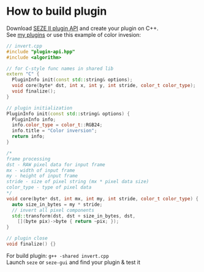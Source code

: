 # How to build plugin
Download [SEZE II plugin API](../plugin-api.hpp) and create your plugin on C++.\
See [my plugins](../src/plugins) or use this example of color invesion:
```cpp
// invert.cpp
#include "plugin-api.hpp"
#include <algorithm>

// for C-style func names in shared lib
extern "C" {
  PluginInfo init(const std::string& options);
  void core(byte* dst, int x, int y, int stride, color_t color_type);
  void finalize();
}

// plugin initialization
PluginInfo init(const std::string& options) {
  PluginInfo info;
  info.color_type = color_t::RGB24;
  info.title = "Color inversion";
  return info;
}

/*
frame processing
dst - RAW pixel data for input frame 
mx - width of input frame
my - height of input frame
stride - size of pixel string (mx * pixel data size)
color_type - type of pixel data
*/
void core(byte* dst, int mx, int my, int stride, color_t color_type) {
  auto size_in_bytes = my * stride;
  // invert all pixel components
  std::transform(dst, dst + size_in_bytes, dst,
    [](byte pix)->byte { return ~pix; });
}

// plugin close
void finalize() {}
```
For build plugin: ```g++ -shared invert.cpp```\
Launch ```seze``` or ```seze-gui``` and find your plugin & test it
